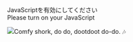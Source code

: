 JavaScriptを有効にしてください  
Please turn on your JavaScript

![](https://static.blahaj.zone/shonky/assets/transparent/Shonky.webp)Comfy shork, do do, dootdoot do-do. 🎶
